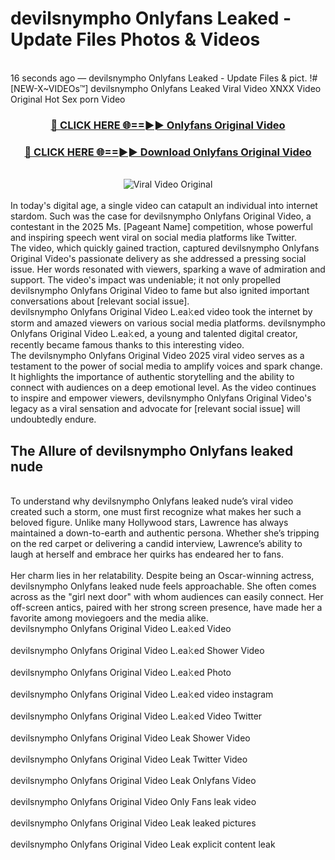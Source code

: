 # devilsnympho Onlyfans Leaked - Update Files Photos & Videos 
<br>
16 seconds ago — devilsnympho Onlyfans Leaked - Update Files & pict. !#[NEW-X~VIDEOs™] devilsnympho Onlyfans Leaked Viral Video XNXX Video Original Hot Sex porn Video
<br>
<div align="center">
<h3><a href="http://freeplayer.one?title=devilsnympho&ref=25OR" rel="nofollow">🔴 CLICK HERE 🌐==►► Onlyfans Original Video</a></h3>
<h3><a href="http://freeplayer.one?title=devilsnympho&ref=25OR" rel="nofollow">🔴 CLICK HERE 🌐==►► Download Onlyfans Original Video</a></h3>
<br>
<a href="http://freeplayer.one?title=devilsnympho&ref=25OR" rel="nofollow" data-target="animated-image.originalLink"><img src="https://i.ibb.co.com/xMMVF88/686577567.gif" alt="Viral Video Original" style="max-width: 100%; display: inline-block;" data-target="animated-image.originalImage"></a>
</div>
<br>
In today's digital age, a single video can catapult an individual into internet stardom. Such was the case for devilsnympho Onlyfans Original Video, a contestant in the 2025 Ms. [Pageant Name] competition, whose powerful and inspiring speech went viral on social media platforms like Twitter.
<br>
The video, which quickly gained traction, captured devilsnympho Onlyfans Original Video's passionate delivery as she addressed a pressing social issue. Her words resonated with viewers, sparking a wave of admiration and support. The video's impact was undeniable; it not only propelled devilsnympho Onlyfans Original Video to fame but also ignited important conversations about [relevant social issue].
<br>
devilsnympho Onlyfans Original Video L.ea𝚔ed video took the internet by storm and amazed viewers on various social media platforms. devilsnympho Onlyfans Original Video L.ea𝚔ed, a young and talented digital creator, recently became famous thanks to this interesting video.
<br>
The devilsnympho Onlyfans Original Video 2025 viral video serves as a testament to the power of social media to amplify voices and spark change. It highlights the importance of authentic storytelling and the ability to connect with audiences on a deep emotional level. As the video continues to inspire and empower viewers, devilsnympho Onlyfans Original Video's legacy as a viral sensation and advocate for [relevant social issue] will undoubtedly endure.
<br>
<h2>The Allure of devilsnympho Onlyfans leaked nude</h2>
<br>
To understand why devilsnympho Onlyfans leaked nude’s viral video created such a storm, one must first recognize what makes her such a beloved figure. Unlike many Hollywood stars, Lawrence has always maintained a down-to-earth and authentic persona. Whether she’s tripping on the red carpet or delivering a candid interview, Lawrence’s ability to laugh at herself and embrace her quirks has endeared her to fans.
<br><br>
Her charm lies in her relatability. Despite being an Oscar-winning actress, devilsnympho Onlyfans leaked nude feels approachable. She often comes across as the "girl next door" with whom audiences can easily connect. Her off-screen antics, paired with her strong screen presence, have made her a favorite among moviegoers and the media alike.
<br>
devilsnympho Onlyfans Original Video L.ea𝚔ed Video
<br><br>
devilsnympho Onlyfans Original Video L.ea𝚔ed Shower Video
<br><br>
devilsnympho Onlyfans Original Video L.ea𝚔ed Photo
<br><br>
devilsnympho Onlyfans Original Video L.ea𝚔ed video instagram
<br><br>
devilsnympho Onlyfans Original Video L.ea𝚔ed Video Twitter
<br><br>
devilsnympho Onlyfans Original Video Leak Shower Video
<br><br>
devilsnympho Onlyfans Original Video Leak Twitter Video
<br><br>
devilsnympho Onlyfans Original Video Leak Onlyfans Video
<br><br>
devilsnympho Onlyfans Original Video Only Fans leak video
<br><br>
devilsnympho Onlyfans Original Video Leak leaked pictures
<br><br>
devilsnympho Onlyfans Original Video Leak explicit content leak